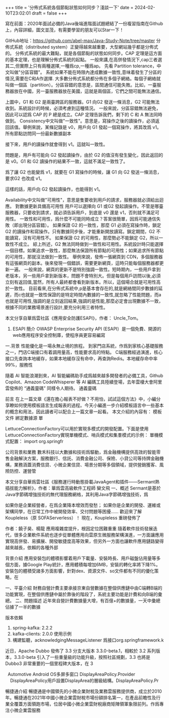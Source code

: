 
+++
title = '分佈式系統各個節點狀態如何同步？淺談一下'
date = 2024-02-10T23:02:01
draft = false
+++
<!--more-->寫在前面：2020年面試必備的Java後端進階面試題總結了一份複習指南在Github上，內容詳細，圖文並茂，有需要學習的朋友可以Star一下！
GitHub地址：https://github.com/abel-max/Java-Study-Note/tree/master
分佈式系統（distributed system）正變得越來越重要，大型網站幾乎都是分佈式的。 分佈式系統的最大難點，就是各個節點的狀態如何同步。CAP 定理是這方面的基本定理，也是理解分佈式系統的起點。
一般來講,在高併發情況下,cap三者選其二,但實際上只有兩種選擇,一種爲cp,一種爲ap。
先看 Partition tolerance，中文叫做"分區容錯"。
系統如果不能在時限內達成數據一致性,意味着發生了分區的情況,需要在C和A作選擇.
大多數分佈式系統都分佈在多個子網絡。每個子網絡就叫做一個區（partition）。分區容錯的意思是，區間通信可能失敗。比如，一臺服務器放在中國，另一臺服務器放在美國，這就是兩個區，它們之間可能無法通信。

上圖中，G1 和 G2 是兩臺跨區的服務器。G1 向G2 發送一條消息，G2 可能無法收到。系統設計的時候，必須考慮到這種情況。
一般來說，分區容錯無法避免，因此可以認爲 CAP 的 P 總是成立。CAP 定理告訴我們，剩下的 C 和 A 無法同時做到。
Consistency中文叫做"一致性"。意思是，寫操作之後的讀操作，必須返回該值。舉例來說，某條記錄是 v0，用戶向 G1 發起一個寫操作，將其改爲 v1。
所有節點訪問同一份最新數據副本

接下來，用戶的讀操作就會得到 v1。這就叫一致性。

問題是，用戶有可能向 G2 發起讀操作，由於 G2 的值沒有發生變化，因此返回的是 v0。G1 和 G2 讀操作的結果不一致，這就不滿足一致性了。

爲了讓 G2 也能變爲 v1，就要在 G1 寫操作的時候，讓 G1 向 G2 發送一條消息，要求G2 也改成 v1。

這樣的話，用戶向 G2 發起讀操作，也能得到 v1。

Availability中文叫做"可用性"，意思是隻要收到用戶的請求，服務器就必須給出迴應。
對數據更新具備高可用性
用戶可以選擇向 G1 或G2 發起讀操作。不管是哪臺服務器，只要收到請求，就必須告訴用戶，到底是 v0 還是 v1，否則就不滿足可用性。
一致性和可用性，爲什麼不可能同時成立？答案很簡單，因爲可能通信失敗（即出現分區容錯）。
如果保證 G2 的一致性，那麼 G1 必須在寫操作時，鎖定 G2 的讀操作和寫操作。只有數據同步後，才能重新開放讀寫。鎖定期間，G2 不能讀寫，沒有可用性不。
如果保證 G2 的可用性，那麼勢必不能鎖定 G2，所以一致性不成立。
綜上所述，G2 無法同時做到一致性和可用性。系統設計時只能選擇一個目標。如果追求一致性，那麼無法保證所有節點的可用性；如果追求所有節點的可用性，那就沒法做到一致性。
舉例來說，發佈一張網頁到 CDN，多個服務器有這張網頁的副本。後來發現一個錯誤，需要更新網頁，這時只能每個服務器都更新一遍。
一般來說，網頁的更新不是特別強調一致性。短時期內，一些用戶拿到老版本，另一些用戶拿到新版本，問題不會特別大。但是每個用戶訪問以後,必須立刻有返回值,當然，所有人最終都會看到新版本。所以，這個場合就是可用性高於一致性。
目前看來,在分佈式系統中,p是基本會存在的,就是網絡間同步數據的延遲，而c也就是一致性保證的是特定時間內數據的一致性,就忽略了性能問題，而a也就是可用性,強調的是立刻返回結果,強調的是性能,那麼必定會出現數據不一致，根據不同的業務場景進行設計,要充分利用三者特性。


本文分享自華爲雲社區《應用安全防護ESAPI》，作者： Uncle_Tom。
1. ESAPI 簡介
OWASP Enterprise Security API (ESAPI）是一個免費、開源的web應用程序安全控制庫，使程序員更容易編寫




一.背景
性能優化是一場永無止境的旅程。
到家門店系統，作爲到家核心基礎服務之一，門店C端接口有着調用量高，性能要求高的特點。
C端服務經過演進，核心接口先查詢本地緩存，如果本地緩存沒有命中，再查詢Redis。本地緩存命中率99%，服務性




隨着 AI 智能浪潮到來，AI 智能編碼助手成爲越來越多開發者的必備工具，Github Copilot、Amazon CodeWhisperer 等 AI 編碼工具陸續登場，去年雲棲大會阿里雲發佈的 “通義靈碼” 同樣令人期待。
通義靈碼




前言
在上一篇文章《還在擔心報表不好做？不用怕，試試這個方法》中，小編分享瞭如何使用模板語言生成報表的過程。今天小編進一步介紹模板語言中一些基本的概念和用法，因此讀者可以配合上一篇文章一起看。
本文介紹的內容有：
模板文件
綁定數據源
單




LettuceConnectionFactory可以用於實現多模式的開發配置。下面是使用LettuceConnectionFactory實現單機模式、哨兵模式和集羣模式的示例：
單機模式配置：
import org.springfr




公司背景和業務
數禾科技以大數據和技術爲驅動，爲金融機構提供高效的智能零售金融解決方案，服務銀行、信託、消費金融公司、保險、小貸公司等持牌金融機構，業務涵蓋消費信貸、小微企業信貸、場景分期等多個領域，提供營銷獲客、風險防控、運營管




本文分享自華爲雲社區《服務運行時動態掛載JavaAgent和插件——Sermant熱插拔能力解析》，作者：華爲雲高級軟件工程師 欒文飛
一、概述
Sermant是基於Java字節碼增強技術的無代理服務網格，其利用Java字節碼增強技術，爲




如果你是企業經營者，在爲企業降本增效而發愁；
如果你是企業的開發、運維或架構同學，在日常工作中被開發效率、交付問題等困擾…… 歡迎來了解 Koupleless（原 SOFAServerless）！
現在，Koupleless 重磅發佈了




作者：饒子昊、楊龍
應用複雜度提升，根因定位困難重重
隨着軟件技術發展迭代，很多企業軟件系統也逐步從單體應用向雲原生微服務架構演進，一方面讓應用實現高併發、易擴展、開發敏捷度高等效果，但另外一方面也讓軟件應用鏈路變得越來越長，依賴的各種外部




背景介紹
應用安裝包的體積影響着用戶下載量、安裝時長、用戶磁盤佔用量等多個方面，據Google Play統計，應用體積每增加6MB，安裝的轉化率將下降1%。
安裝包的體積受諸多方面影響，針對dex、資源文件、so文件都有不同的優化策略，在




一、平臺介紹
財務自營計費主要承接京東自營數據在整個供應鏈中由C端轉B端的功能實現，在整個供應鏈中屬於靠後的階段了，系統主要功能是計費和向B端的彙總。
二、問題描述
近年來自營計費數據量大增，有百億+的數據量，一天中彙總佔據了一半的數據




版本依賴
1. spring-kafka: 2.2.2
2. kafka-clients: 2.0.0
使用示例
1. 構建監聽，acknowledgingMessageListener 爲接口org.springframework.k




近日，Apache Dubbo 發佈了 3.3 分支大版本 3.3.0-beta.1，相較於 3.2 系列版本，3.3.0-beta 引入了一些重量級的功能升級，按照社區規劃，3.3 也將是 Dubbo3 非常重要的一個里程碑大版本，在 3




 
Automotive Android OS多屏多窗口
DisplayAreaPolicy.Provider
    DisplayAreaPolicy用戶設置DisplayArea的層級結構。DisplayAreaPolicy.Pr




暢捷通介紹
暢捷通是中國領先的小微企業財稅及業務雲服務提供商，成立於2010年。暢捷通在2021年中國小微企業雲財稅市場份額排名第一，在產品前瞻性及行業全覆蓋方面領跑市場，位居中國小微企業雲財稅廠商矩陣領軍象限前列。作爲專注小微企業雲服務


